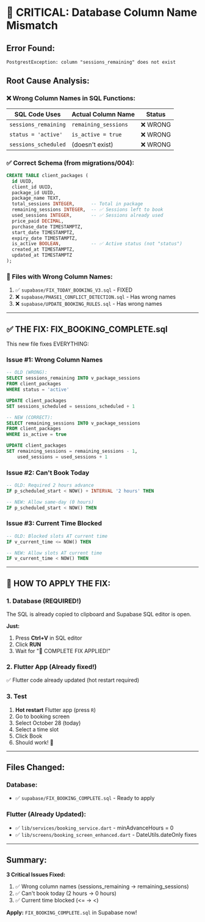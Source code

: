 # 🔴 CRITICAL: Database Column Name Mismatch

## Error Found:
```
PostgrestException: column "sessions_remaining" does not exist
```

## Root Cause Analysis:

### ❌ Wrong Column Names in SQL Functions:

| **SQL Code Uses** | **Actual Column Name** | **Status** |
|------------------|----------------------|-----------|
| `sessions_remaining` | `remaining_sessions` | ❌ WRONG |
| `status = 'active'` | `is_active = true` | ❌ WRONG |
| `sessions_scheduled` | (doesn't exist) | ❌ WRONG |

### ✅ Correct Schema (from migrations/004):

```sql
CREATE TABLE client_packages (
  id UUID,
  client_id UUID,
  package_id UUID,
  package_name TEXT,
  total_sessions INTEGER,      -- Total in package
  remaining_sessions INTEGER,  -- ✅ Sessions left to book
  used_sessions INTEGER,       -- ✅ Sessions already used
  price_paid DECIMAL,
  purchase_date TIMESTAMPTZ,
  start_date TIMESTAMPTZ,
  expiry_date TIMESTAMPTZ,
  is_active BOOLEAN,           -- ✅ Active status (not "status")
  created_at TIMESTAMPTZ,
  updated_at TIMESTAMPTZ
);
```

### 🐛 Files with Wrong Column Names:

1. ✅ `supabase/FIX_TODAY_BOOKING_V3.sql` - FIXED
2. ❌ `supabase/PHASE1_CONFLICT_DETECTION.sql` - Has wrong names
3. ❌ `supabase/UPDATE_BOOKING_RULES.sql` - Has wrong names

---

## ✅ THE FIX: FIX_BOOKING_COMPLETE.sql

This new file fixes EVERYTHING:

### Issue #1: Wrong Column Names
```sql
-- OLD (WRONG):
SELECT sessions_remaining INTO v_package_sessions
FROM client_packages
WHERE status = 'active'

UPDATE client_packages
SET sessions_scheduled = sessions_scheduled + 1

-- NEW (CORRECT):
SELECT remaining_sessions INTO v_package_sessions
FROM client_packages
WHERE is_active = true

UPDATE client_packages
SET remaining_sessions = remaining_sessions - 1,
    used_sessions = used_sessions + 1
```

### Issue #2: Can't Book Today
```sql
-- OLD: Required 2 hours advance
IF p_scheduled_start < NOW() + INTERVAL '2 hours' THEN

-- NEW: Allow same-day (0 hours)
IF p_scheduled_start < NOW() THEN
```

### Issue #3: Current Time Blocked
```sql
-- OLD: Blocked slots AT current time
IF v_current_time <= NOW() THEN

-- NEW: Allow slots AT current time
IF v_current_time < NOW() THEN
```

---

## 🎯 HOW TO APPLY THE FIX:

### 1. Database (REQUIRED!)
The SQL is already copied to clipboard and Supabase SQL editor is open.

**Just:**
1. Press **Ctrl+V** in SQL editor
2. Click **RUN**
3. Wait for "🎉 COMPLETE FIX APPLIED!"

### 2. Flutter App (Already fixed!)
✅ Flutter code already updated (hot restart required)

### 3. Test
1. **Hot restart** Flutter app (press `R`)
2. Go to booking screen
3. Select October 28 (today)
4. Select a time slot
5. Click Book
6. Should work! 🎉

---

## Files Changed:

### Database:
- ✅ `supabase/FIX_BOOKING_COMPLETE.sql` - Ready to apply

### Flutter (Already Updated):
- ✅ `lib/services/booking_service.dart` - minAdvanceHours = 0
- ✅ `lib/screens/booking_screen_enhanced.dart` - DateUtils.dateOnly fixes

---

## Summary:

**3 Critical Issues Fixed:**
1. ✅ Wrong column names (sessions_remaining → remaining_sessions)
2. ✅ Can't book today (2 hours → 0 hours)
3. ✅ Current time blocked (<= → <)

**Apply:** `FIX_BOOKING_COMPLETE.sql` in Supabase now!
